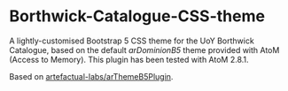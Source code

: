 # Borthwick-Catalogue-CSS-theme
A lightly-customised Bootstrap 5 CSS theme for the UoY Borthwick Catalogue, based on the default *arDominionB5* theme provided with AtoM (Access to Memory). This plugin has been tested with AtoM 2.8.1.

Based on [artefactual-labs/arThemeB5Plugin](https://github.com/artefactual-labs/arThemeB5Plugin).
